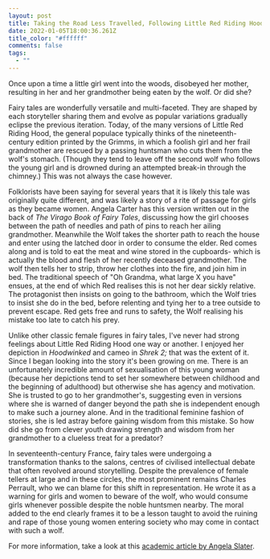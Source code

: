 ```yaml
---
layout: post
title: Taking the Road Less Travelled, Following Little Red Riding Hood
date: 2022-01-05T18:00:36.261Z
title_color: "#ffffff"
comments: false
tags:
  - ""
---
```

Once upon a time a little girl went into the woods, disobeyed her mother, resulting in her and her grandmother being eaten by the wolf. Or did she?

Fairy tales are wonderfully versatile and multi-faceted. They are shaped by each storyteller sharing them and evolve as popular variations gradually eclipse the previous iteration. Today, of the many versions of Little Red Riding Hood, the general populace typically thinks of the nineteenth-century edition printed by the Grimms, in which a foolish girl and her frail grandmother are rescued by a passing huntsman who cuts them from the wolf's stomach. (Though they tend to leave off the second wolf who follows the young girl and is drowned during an attempted break-in through the chimney.) This was not always the case however.

Folklorists have been saying for several years that it is likely this tale was originally quite different, and was likely a story of a rite of passage for girls as they became women. Angela Carter has this version written out in the back of *The Virago Book of Fairy Tales*, discussing how the girl chooses between the path of needles and path of pins to reach her ailing grandmother. Meanwhile the Wolf takes the shorter path to reach the house and enter using the latched door in order to consume the elder. Red comes along and is told to eat the meat and wine stored in the cupboards- which is actually the blood and flesh of her recently deceased grandmother. The wolf then tells her to strip, throw her clothes into the fire, and join him in bed. The traditional speech of "Oh Grandma, what large X you have" ensues, at the end of which Red realises this is not her dear sickly relative. The protagonist then insists on going to the bathroom, which the Wolf tries to insist she do in the bed, before relenting and tying her to a tree outside to prevent escape. Red gets free and runs to safety, the Wolf realising his mistake too late to catch his prey.

Unlike other classic female figures in fairy tales, I've never had strong feelings about Little Red Riding Hood one way or another. I enjoyed her depiction in *Hoodwinked* and cameo in *Shrek 2;* that was the extent of it. Since I began looking into the story it's been growing on me. There is an unfortunately incredible amount of sexualisation of this young woman (because her depictions tend to set her somewhere between childhood and the beginning of adulthood) but otherwise she has agency and motivation. She is trusted to go to her grandmother's, suggesting even in versions where she is warned of danger beyond the path she is independent enough to make such a journey alone. And in the traditional feminine fashion of stories, she is led astray before gaining wisdom from this mistake. So how did she go from clever youth drawing strength and wisdom from her grandmother to a clueless treat for a predator?

In seventeenth-century France, fairy tales were undergoing a transformation thanks to the salons, centres of civilised intellectual debate that often revolved around storytelling. Despite the prevalence of female tellers at large and in these circles, the most prominent remains Charles Perrault, who we can blame for this shift in representation. He wrote it as a warning for girls and women to beware of the wolf, who would consume girls whenever possible despite the noble huntsmen nearby. The moral added to the end clearly frames it to be a lesson taught to avoid the ruining and rape of those young women entering society who may come in contact with such a wolf. 

For more information, take a look at this [academic article by Angela Slater](https://www.angelaslatter.com/little-red-riding-hood-%E2%80%93-life-off-the-path/#:~:text=There%20is%20no%20exact%20explanation%20of%20the%20difference,periods%20of%20growth%20in%20a%20young%20girl%E2%80%99s%20life.).